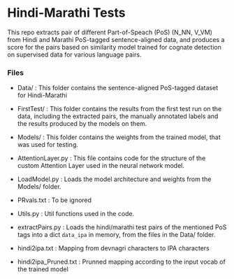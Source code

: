 # Hindi-Marathi Tests

This repo extracts pair of different Part-of-Speach (PoS) (N_NN, V_VM) from Hindi and Marathi PoS-tagged sentence-aligned data, and produces a score for the pairs based on similarity model trained for cognate detection on supervised data for various language pairs.

### Files
 
- Data/ : This folder contains the sentence-aligned PoS-tagged dataset for Hindi-Marathi
- FirstTest/ : This folder contains the results from the first test run on the data, including the extracted pairs, the manually annotated labels and the results produced by the models on them.
- Models/ : This folder contains the weights from the trained model, that was used for testing.

- AttentionLayer.py : This file contains code for the structure of the custom Attention Layer used in the neural network model.
- LoadModel.py : Loads the model architecture and weights from the Models/ folder.
- PRvals.txt : To be ignored
- Utils.py : Util functions used in the code.
- extractPairs.py : Loads the hindi/marathi test pairs of the mentioned PoS tags into a dict `data_ipa` in memory, from the files in the Data/ folder.
- hindi2ipa.txt : Mapping from devnagri characters to IPA characters
- hindi2ipa_Pruned.txt : Prunned mapping according to the input vocab of the trained model
